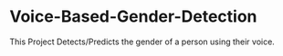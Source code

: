 # Voice-Based-Gender-Detection
This Project Detects/Predicts the gender of a person using their voice.
